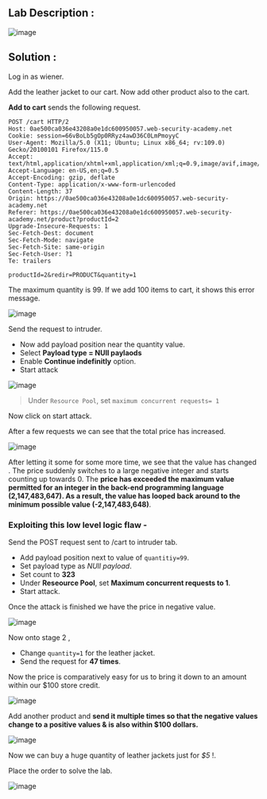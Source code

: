 ## Lab Description :

![image](https://github.com/sh3bu/Portswigger_labs/assets/67383098/e3d012b1-f36b-4f9b-b46c-f6227ad58d90)

## Solution :

Log in as wiener.

Add the leather jacket to our cart. Now add other product also to the cart.

**Add  to cart** sends the following request.

```http
POST /cart HTTP/2
Host: 0ae500ca036e43208a0e1dc600950057.web-security-academy.net
Cookie: session=66vBoLb5gOp0RRyz4awD36C0LmPmoyyC
User-Agent: Mozilla/5.0 (X11; Ubuntu; Linux x86_64; rv:109.0) Gecko/20100101 Firefox/115.0
Accept: text/html,application/xhtml+xml,application/xml;q=0.9,image/avif,image/webp,*/*;q=0.8
Accept-Language: en-US,en;q=0.5
Accept-Encoding: gzip, deflate
Content-Type: application/x-www-form-urlencoded
Content-Length: 37
Origin: https://0ae500ca036e43208a0e1dc600950057.web-security-academy.net
Referer: https://0ae500ca036e43208a0e1dc600950057.web-security-academy.net/product?productId=2
Upgrade-Insecure-Requests: 1
Sec-Fetch-Dest: document
Sec-Fetch-Mode: navigate
Sec-Fetch-Site: same-origin
Sec-Fetch-User: ?1
Te: trailers

productId=2&redir=PRODUCT&quantity=1
```

The maximum quantity is 99. If we add 100 items to cart, it shows this error message.

![image](https://github.com/sh3bu/Portswigger_labs/assets/67383098/db7874ba-68a7-41b5-a679-1745f77383c5)


Send the request to intruder.  

- Now add payload position near the quantity value.
- Select **Payload type = NUll paylaods**
- Enable **Continue indefinitly** option.
- Start attack

 ![image](https://github.com/sh3bu/Portswigger_labs/assets/67383098/a9aad06f-5bae-4b90-96ed-0214d1c33936)

> Under `Resource Pool`, set `maximum concurrent requests= 1`

Now click on start attack.

After a few requests we can see that the total price has increased.

![image](https://github.com/sh3bu/Portswigger_labs/assets/67383098/90550a8e-64a1-4cb7-ae4d-7da65b7d4edf)

After letting it some for some more time, we see that the value has changed . The price suddenly switches to a large negative integer and starts counting up towards 0. The **price has exceeded the maximum value permitted for an integer in the back-end programming language (2,147,483,647). As a result, the value has looped back around to the minimum possible value (-2,147,483,648)**. 

### Exploiting this low level logic flaw -

Send the POST request sent to /cart to intruder tab.

- Add payload position next to value of `quantitiy=99`.
- Set payload type as  *NUll payload*.
- Set count to **323**
- Under **Reseource Pool**, set **Maximum concurrent requests to 1**.
- Start  attack.

Once the attack is finished we have the price in negative value.

![image](https://github.com/sh3bu/Portswigger_labs/assets/67383098/8e699b8f-8925-417a-bff4-54ecababc59f)

Now onto stage 2 ,

- Change  `quantity=1` for  the leather jacket.
- Send the request for **47 times**.

Now the price is comparatively easy for us to bring it down to an amount within our $100 store credit.

![image](https://github.com/sh3bu/Portswigger_labs/assets/67383098/6127518c-e0a9-4c19-b15c-68b94aee7f73)

Add another product and **send it multiple times so that the negative values change to a positive values  & is also within $100 dollars.**

![image](https://github.com/sh3bu/Portswigger_labs/assets/67383098/c2e91969-df72-4932-b8da-ce58458baadf)

Now we can buy a huge quantity of leather jackets just for *$5* !.

Place the order to solve the lab.

![image](https://github.com/sh3bu/Portswigger_labs/assets/67383098/5597dc57-9361-4a6a-9687-c9ec958b1e4e)


  
